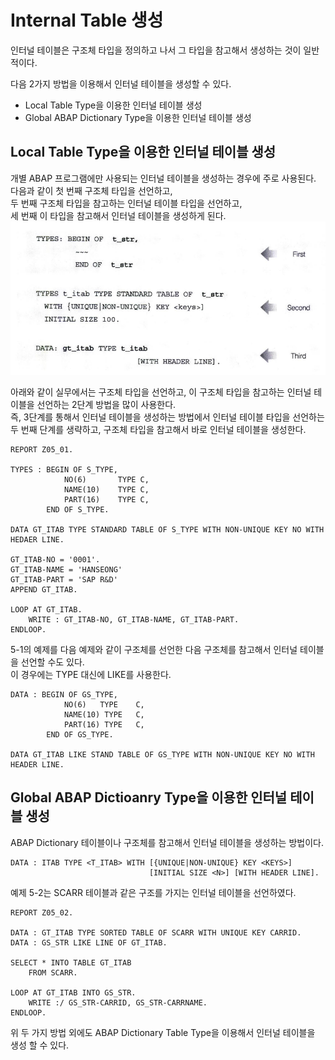 # Internal Table 생성
인터널 테이블은 구조체 타입을 정의하고 나서 그 타입을 참고해서 생성하는 것이 일반적이다.

다음 2가지 방법을 이용해서 인터널 테이블을 생성할 수 있다.
- Local Table Type을 이용한 인터널 테이블 생성
- Global ABAP Dictionary Type을 이용한 인터널 테이블 생성

## Local Table Type을 이용한 인터널 테이블 생성
개별 ABAP 프로그램에만 사용되는 인터널 테이블을 생성하는 경우에 주로 사용된다. <br>
다음과 같이 첫 번째 구조체 타입을 선언하고, <br>
두 번째 구조체 타입을 참고하는 인터널 테이블 타입을 선언하고, <br>
세 번째 이 타입을 참고해서 인터널 테이블을 생성하게 된다. <br>
![](img/../../img/3-3.png)

아래와 같이 실무에서는 구조체 타입을 선언하고, 이 구조체 타입을 참고하는 인터널 테이블을 선언하는 2단계 방법을 많이 사용한다. <br>
즉, 3단계를 통해서 인터널 테이블을 생성하는 방법에서 인터널 테이블 타입을 선언하는 두 번째 단계를 생략하고, 구조체 타입을 참고해서 바로 인터널 테이블을 생성한다.

```abap
REPORT Z05_01.

TYPES : BEGIN OF S_TYPE,
            NO(6)       TYPE C,
            NAME(10)    TYPE C,
            PART(16)    TYPE C,
        END OF S_TYPE.            

DATA GT_ITAB TYPE STANDARD TABLE OF S_TYPE WITH NON-UNIQUE KEY NO WITH HEDAER LINE.

GT_ITAB-NO = '0001'.
GT_ITAB-NAME = 'HANSEONG'
GT_ITAB-PART = 'SAP R&D'
APPEND GT_ITAB.

LOOP AT GT_ITAB.
    WRITE : GT_ITAB-NO, GT_ITAB-NAME, GT_ITAB-PART.
ENDLOOP.    
```

5-1의 예제를 다음 예제와 같이 구조체를 선언한 다음 구조체를 참고해서 인터널 테이블을 선언할 수도 있다. <BR>
이 경우에는 TYPE 대신에 LIKE를 사용한다.
```ABAP
DATA : BEGIN OF GS_TYPE,
            NO(6)   TYPE    C,
            NAME(10) TYPE   C,
            PART(16) TYPE   C,
        END OF GS_TYPE.

DATA GT_ITAB LIKE STAND TABLE OF GS_TYPE WITH NON-UNIQUE KEY NO WITH HEADER LINE.                    
```

## Global ABAP Dictioanry Type을 이용한 인터널 테이블 생성
ABAP Dictionary 테이블이나 구조체를 참고해서 인터널 테이블을 생성하는 방법이다.

```abap
DATA : ITAB TYPE <T_ITAB> WITH [{UNIQUE|NON-UNIQUE} KEY <KEYS>]
                               [INITIAL SIZE <N>] [WITH HEADER LINE].
```

예제 5-2는 SCARR 테이블과 같은 구조를 가지는 인터널 테이블을 선언하였다.

```ABAP
REPORT Z05_02.

DATA : GT_ITAB TYPE SORTED TABLE OF SCARR WITH UNIQUE KEY CARRID.
DATA : GS_STR LIKE LINE OF GT_ITAB.

SELECT * INTO TABLE GT_ITAB
    FROM SCARR.

LOOP AT GT_ITAB INTO GS_STR.
    WRITE :/ GS_STR-CARRID, GS_STR-CARRNAME.
ENDLOOP.        
```

위 두 가지 방법 외에도 ABAP Dictionary Table Type을 이용해서 인터널 테이블을 생성 할 수 있다.